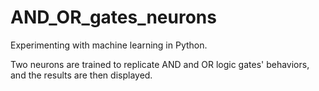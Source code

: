 # AND_OR_gates_neurons
Experimenting with machine learning in Python.

Two neurons are trained to replicate AND and OR logic gates' behaviors, and the results are then displayed.
